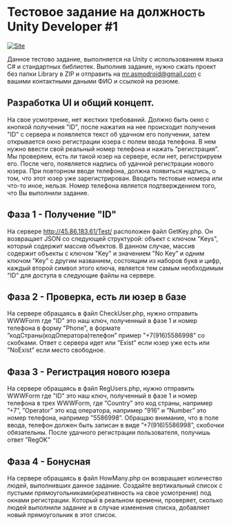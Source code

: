 # Тестовое задание на должность Unity Developer #1

[![Site](https://softwaredev.space/Logo128.png)](https://softwaredev.space/)

Данное тестово задание, выполняется на Unity с использованием языка C# и стандартных библиотек. Выполнив задание, нужно сжать проект без папки Library в ZIP и отправить на mr.asmodroid@gmail.com с вашими контактными даными ФИО и ссылкой на резюме.

## Разработка UI и общий концепт.

На свое усмотрение, нет жестких требований. 
Должно быть окно с кнопкой получения "ID", после нажатия на нее происходит получения "ID" с сервера и появляется текст об удачном его получении, затем открывается окно регистрации юзера с полем ввода телефона. В нем нужно ввести свой реальный номер телефона и нажать
”регистрация”. Мы проверяем, есть ли такой юзер на сервере, если нет, регистрируем его. После чего, появляется надпись об удачной регистрации нового юзера. При повторном вводе телефона, должна появиться надпись, о том, что этот юзер уже зарегистрирован. Вводить тестовые номера или что-то иное, нельзя. Номер телефона является подтверждением того, что Вы выполнили задание.

## Фаза 1 - Получение "ID"

На сервере http://45.86.183.61/Test/ расположен файл GetKey.php. Он возвращает JSON со следующей структурой: объект с ключом "Keys", который содержит массив объектов. В данном случае, массив содержит объекты с ключом "Key" и значением "No Key” и одним ключом ”Key” с другим названием, состоящим из наборов букв и цифр, каждый второй символ этого ключа, является тем самым необходимым "ID" для доступа в следующие файлы на сервере.

## Фаза 2 - Проверка, есть ли юзер в базе

На сервере обращаясь в файл CheckUser.php, нужно отправить WWWForm где "ID" это наш ключ, полученный в фазе 1 и номер телефона в форму "Phone", в формате ”кодСтраны(кодОператора)телефон” пример "+7(916)5586998" со скобками. Ответ с сервера идет или ”Exist” если юзер уже есть или ”NoExist” если место свободное.

## Фаза 3 - Регистрация нового юзера

На сервере обращаясь в файл RegUsers.php, нужно отправить WWWForm где "ID" это наш ключ, полученный в фазе 1 и номер телефона в трех WWWForm, где ”Country” это код страны, например ”+7”, ”Operator” это код оператора, например ”916” и ”Number” это номер телефона, например ”5586998”. Обращаю внимание, что в поле ввода, телефон должен быть записан в виде ”+7(916)5586998”, скобочки обязательны. После удачного регистрации пользователя, получишь ответ ”RegOK”

## Фаза 4 - Бонусная

На сервере обращаясь в файл HowMany.php он возвращает количество людей, выполнивших данное задание. Создайте вертикальный список с пустыми прямоугольниками(креативность на свое усмотрение) под окнами регистрации. Который в реальном времени, проверяет, сколько людей выполнили задание и в случае изменения списка, добавляет новый прямоугольник в этот список.